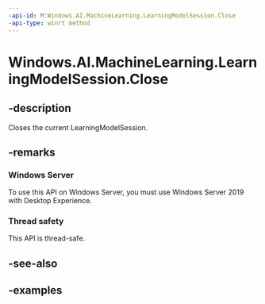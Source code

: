 ```yaml
---
-api-id: M:Windows.AI.MachineLearning.LearningModelSession.Close
-api-type: winrt method
---
```


<!-- Method syntax.
public void LearningModelSession.Close()
-->

# Windows.AI.MachineLearning.LearningModelSession.Close

## -description
Closes the current LearningModelSession.

## -remarks

### Windows Server
To use this API on Windows Server, you must use Windows Server 2019 with Desktop Experience.

### Thread safety
This API is thread-safe.

## -see-also

## -examples

